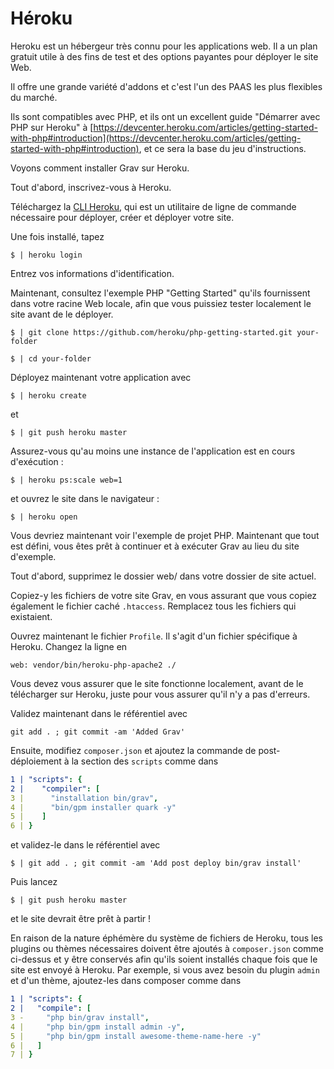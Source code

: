 <h1 class="rem">Héroku</h1>

Heroku est un hébergeur très connu pour les applications web. Il a un plan gratuit utile à des fins de test et des options payantes pour déployer le site Web.

Il offre une grande variété d'addons et c'est l'un des PAAS les plus flexibles du marché.

Ils sont compatibles avec PHP, et ils ont un excellent guide "Démarrer avec PHP sur Heroku" à [https://devcenter.heroku.com/articles/getting-started-with-php#introduction](https://devcenter.heroku.com/articles/getting-started-with-php#introduction), et ce sera la base du jeu d'instructions.

Voyons comment installer Grav sur Heroku.

Tout d'abord, inscrivez-vous à Heroku.

Téléchargez la [CLI Heroku](https://devcenter.heroku.com/articles/heroku-cli), qui est un utilitaire de ligne de commande nécessaire pour déployer, créer et déployer votre site.

Une fois installé, tapez

    $ | heroku login

Entrez vos informations d'identification.

Maintenant, consultez l'exemple PHP "Getting Started" qu'ils fournissent dans votre racine Web locale, afin que vous puissiez tester localement le site avant de le déployer.

    $ | git clone https://github.com/heroku/php-getting-started.git your-folder

    $ | cd your-folder

Déployez maintenant votre application avec

    $ | heroku create

et

    $ | git push heroku master

Assurez-vous qu'au moins une instance de l'application est en cours d'exécution :

    $ | heroku ps:scale web=1

et ouvrez le site dans le navigateur :

    $ | heroku open

Vous devriez maintenant voir l'exemple de projet PHP. Maintenant que tout est défini, vous êtes prêt à continuer et à exécuter Grav au lieu du site d'exemple.

Tout d'abord, supprimez le dossier web/ dans votre dossier de site actuel.

Copiez-y les fichiers de votre site Grav, en vous assurant que vous copiez également le fichier caché `.htaccess`. Remplacez tous les fichiers qui existaient.

Ouvrez maintenant le fichier `Profile`. Il s'agit d'un fichier spécifique à Heroku. Changez la ligne en

    web: vendor/bin/heroku-php-apache2 ./

Vous devez vous assurer que le site fonctionne localement, avant de le télécharger sur Heroku, juste pour vous assurer qu'il n'y a pas d'erreurs.

Validez maintenant dans le référentiel avec

`git add . ; git commit -am 'Added Grav'`

Ensuite, modifiez `composer.json` et ajoutez la commande de post-déploiement à la section des `scripts` comme dans

```yaml
1 | "scripts": {
2 |    "compiler": [
3 |      "installation bin/grav",
4 |      "bin/gpm installer quark -y"
5 |    ]
6 | }
```

et validez-le dans le référentiel avec

    $ | git add . ; git commit -am 'Add post deploy bin/grav install'

Puis lancez

    $ | git push heroku master

et le site devrait être prêt à partir !

En raison de la nature éphémère du système de fichiers de Heroku, tous les plugins ou thèmes nécessaires doivent être ajoutés à `composer.json` comme ci-dessus et y être conservés afin qu'ils soient installés chaque fois que le site est envoyé à Heroku. Par exemple, si vous avez besoin du plugin `admin` et d'un thème, ajoutez-les dans composer comme dans

```yaml
1 | "scripts": {
2 |   "compile": [
3 -     "php bin/grav install",
4 |     "php bin/gpm install admin -y",
5 |     "php bin/gpm install awesome-theme-name-here -y"
6 |   ]
7 | }
```

